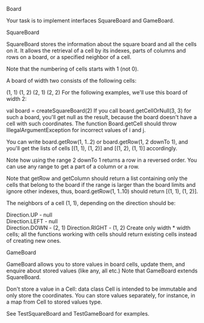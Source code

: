 Board

Your task is to implement interfaces SquareBoard and GameBoard.

SquareBoard

SquareBoard stores the information about the square board and all the cells on it. It allows the retrieval of a cell by its indexes, parts of columns and rows on a board, or a specified neighbor of a cell.

Note that the numbering of cells starts with 1 (not 0).

A board of width two consists of the following cells:

(1, 1) (1, 2)
(2, 1) (2, 2)
For the following examples, we'll use this board of width 2:

val board = createSquareBoard(2)
If you call board.getCellOrNull(3, 3) for such a board, you'll get null as the result, because the board doesn't have a cell with such coordinates. The function Board.getCell should throw IllegalArgumentException for incorrect values of i and j.

You can write board.getRow(1, 1..2) or board.getRow(1, 2 downTo 1), and you'll get the lists of cells [(1, 1), (1, 2)] and [(1, 2), (1, 1)] accordingly.

Note how using the range 2 downTo 1 returns a row in a reversed order. You can use any range to get a part of a column or a row.

Note that getRow and getColumn should return a list containing only the cells that belong to the board if the range is larger than the board limits and ignore other indexes, thus, board.getRow(1, 1..10) should return [(1, 1), (1, 2)].

The neighbors of a cell (1, 1), depending on the direction should be:

Direction.UP - null     
Direction.LEFT - null     
Direction.DOWN - (2, 1) 
Direction.RIGHT - (1, 2)
Create only width * width cells; all the functions working with cells should return existing cells instead of creating new ones.

GameBoard

GameBoard allows you to store values in board cells, update them, and enquire about stored values (like any, all etc.) Note that GameBoard extends SquareBoard.

Don't store a value in a Cell: data class Cell is intended to be immutable and only store the coordinates. You can store values separately, for instance, in a map from Cell to stored values type.

See TestSquareBoard and TestGameBoard for examples.